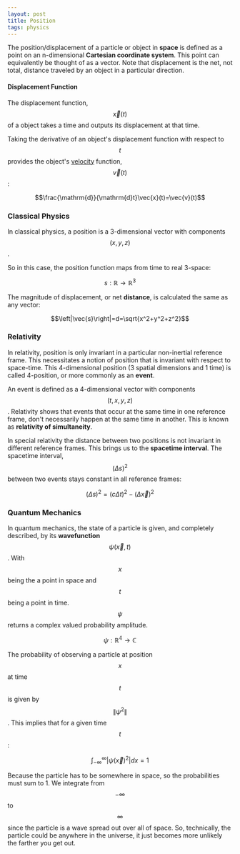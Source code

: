 ```yaml
---
layout: post
title: Position
tags: physics
---
```

The position/displacement of a particle or object in **space** is defined as a point on an n-dimensional **Cartesian coordinate system**. This point can equivalently be thought of as a vector. Note that displacement is the net, not total, distance traveled by an object in a particular direction.

#### Displacement Function
The displacement function, $$\vec{x}(t)$$ of a object takes a time and outputs its displacement at that time.

Taking the derivative of an object's displacement function with respect to $$t$$ provides the object's [velocity]() function, $$\vec{v}(t)$$:

$$\frac{\mathrm{d}}{\mathrm{d}t}\vec{x}(t)=\vec{v}(t)$$

<!-- Click [here]() for a list of the repeated time derivatives of displacement. -->

<!--more-->

### Classical Physics
In classical physics, a position is a 3-dimensional vector with components $$\left(x,y,z\right)$$.

So in this case, the position function maps from time to real 3-space:

$$s:\mathbb{R}\rightarrow \mathbb{R}^3$$

The magnitude of displacement, or net **distance**, is calculated the same as any vector:

$$\left|\vec{s}\right|=d=\sqrt{x^2+y^2+z^2}$$

### Relativity
In relativity, position is only invariant in a particular non-inertial reference frame. This necessitates a notion of position that is invariant with respect to space-time. This 4-dimensional position (3 spatial dimensions and 1 time) is called 4-position, or more commonly as an **event**.

An event is defined as a 4-dimensional vector with components $$\left(t,x,y,z\right)$$. Relativity shows that events that occur at the same time in one reference frame, don't necessarily happen at the same time in another. This is known as **relativity of simultaneity**.

In special relativity the distance between two positions is not invariant in different reference frames. This brings us to the **spacetime interval**. The spacetime interval, $$(\Delta s)^2$$ between two events stays constant in all reference frames:

$$(\Delta s)^2=(c\Delta t)^2-(\Delta \vec{x})^2$$

### Quantum Mechanics
In quantum mechanics, the state of a particle is given, and completely described, by its **wavefunction** $$\psi(\vec{x}, t)$$. With $$x$$ being the a point in space and $$t$$ being a point in time. $$\psi$$ returns a complex valued probability amplitude.

$$\psi:\mathbb{R^4}\rightarrow \mathbb{C}$$

The probability of observing a particle at position $$x$$ at time $$t$$ is given by $$\left \| \psi^2 \right \|$$. This implies that for a given time $$t$$:

$$\int_{-\infty}^{\infty}\left | \psi(\vec{x})^2 \right |dx=1$$

Because the particle has to be somewhere in space, so the probabilities must sum to 1. We integrate from $$-\infty$$ to $$\infty$$ since the particle is a wave spread out over all of space. So, technically, the particle could be anywhere in the universe, it just becomes more unlikely the farther you get out.
